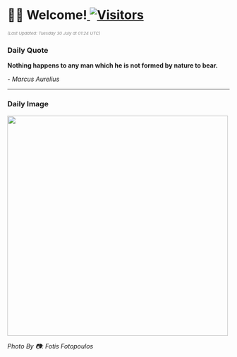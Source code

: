 <h1>👋🏽 Welcome!<a href="https://github.com/OmitNomis/"> <img src="https://visitor-badge.laobi.icu/badge?page_id=OmitNomis" alt="Visitors"></a></h1>

<i><p style="font-size: 0.6rem; color:gray">(Last Updated: Tuesday 30 July at 01:24 UTC)</p></i>

<h3> Daily Quote </h3>
<b><p>Nothing happens to any man which he is not formed by nature to bear.</p></b>
<i><caption style="font-size: 0.8rem; color:gray;">- Marcus Aurelius</caption></i>


<hr>

<h3>Daily Image</h3>
<a href="https://images.unsplash.com/photo-1720713916342-b87bd5670c92?crop=entropy&cs=srgb&fm=jpg&ixid=M3w2MjM3MzF8MHwxfHJhbmRvbXx8fHx8fHx8fDE3MjIzMDI2NzJ8&ixlib=rb-4.0.3&q=85" target="_blank"><img style="height:500px;" src=https://images.unsplash.com/photo-1720713916342-b87bd5670c92?crop=entropy&cs=srgb&fm=jpg&ixid=M3w2MjM3MzF8MHwxfHJhbmRvbXx8fHx8fHx8fDE3MjIzMDI2NzJ8&ixlib=rb-4.0.3&q=85"/></a>

<i><caption style="font-size: 0.8rem; color:gray;"> Photo By 📷: Fotis Fotopoulos</caption></i>
